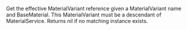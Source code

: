 Get the effective MaterialVariant reference given a MaterialVariant name
and BaseMaterial. This MaterialVariant must be a descendant of
MaterialService. Returns nil if no matching instance exists.